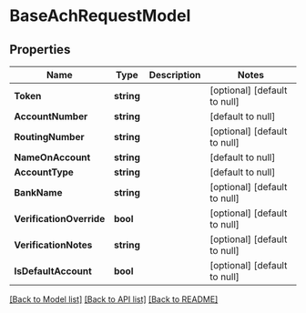 # BaseAchRequestModel

## Properties
Name | Type | Description | Notes
------------ | ------------- | ------------- | -------------
**Token** | **string** |  | [optional] [default to null]
**AccountNumber** | **string** |  | [default to null]
**RoutingNumber** | **string** |  | [optional] [default to null]
**NameOnAccount** | **string** |  | [default to null]
**AccountType** | **string** |  | [default to null]
**BankName** | **string** |  | [optional] [default to null]
**VerificationOverride** | **bool** |  | [optional] [default to null]
**VerificationNotes** | **string** |  | [optional] [default to null]
**IsDefaultAccount** | **bool** |  | [optional] [default to null]

[[Back to Model list]](../README.md#documentation-for-models) [[Back to API list]](../README.md#documentation-for-api-endpoints) [[Back to README]](../README.md)


